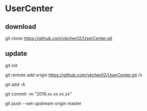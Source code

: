 # UserCenter
## download
git clone https://github.com/ykchen12/UserCenter.git

## update
git init

git remote add origin https://github.com/ykchen12/UserCenter.git /n

git add -A

git commit -m "2019.xx.xx.xx.xx"

git push --set-upstream origin master
